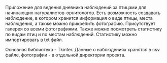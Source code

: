 Приложение для ведения дневника наблюдений за птицами для начинающих натуралистов-орнитологов.
Есть возможность создавать наблюдение, в котором хранится информация о виде птицы, места наблюдения, а также можно прикрепить фотографию.
Присутствует галерея со всеми фотографиями.
Также можно посмотреть статистику по видам птиц и по местам наблюдений.
Статистику можно импортировать в txt файл.

Основная библиотека - Tkinter.
Данные о наблюдениях хранятся в csv файле, фотографии - в отдельной директории проекта.
